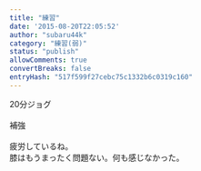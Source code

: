 ```yaml
---
title: "練習"
date: '2015-08-20T22:05:52'
author: "subaru44k"
category: "練習(弱)"
status: "publish"
allowComments: true
convertBreaks: false
entryHash: "517f599f27cebc75c1332b6c0319c160"
---
```

20分ジョグ<br>
<br>
補強<br>
<br>
疲労しているね。<br>
膝はもうまったく問題ない。何も感じなかった。
